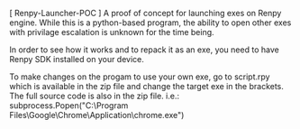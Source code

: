  [ Renpy-Launcher-POC ]
A proof of concept for launching exes on Renpy engine.
While this is a python-based program, the ability to open other exes with privilage escalation is unknown for the time being.

In order to see how it works and to repack it as an exe, you need to have Renpy SDK installed on your device.

To make changes on the progam to use your own exe, go to script.rpy which is available in the zip file and change the target exe in the brackets. The full source code 
is also in the zip file.
i.e.: subprocess.Popen("C:\Program Files\Google\Chrome\Application\chrome.exe")
